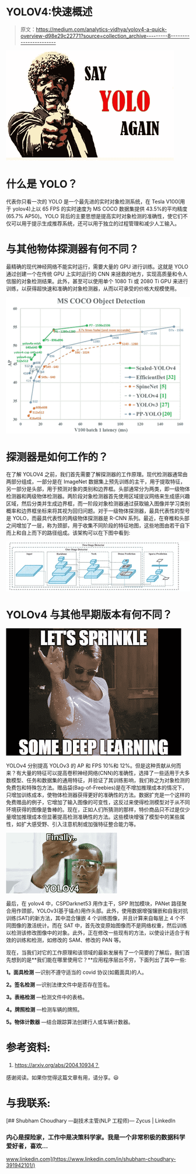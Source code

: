 # YOLOV4:快速概述

> 原文：<https://medium.com/analytics-vidhya/yolov4-a-quick-overview-d98e29c22771?source=collection_archive---------8----------------------->

![](img/b816e7f48715e4facde9cffbec812275.png)

# 什么是 YOLO？

代表你只看一次的 YOLO 是一个最先进的实时对象检测系统，在 Tesla V100(用于 yolov4)上以 65 FPS 的实时速度为 MS COCO 数据集提供 43.5%的平均精度(65.7% AP50)。YOLO 背后的主要思想是提高实时对象检测的准确性，使它们不仅可以用于提示生成推荐系统，还可以用于独立的过程管理和减少人工输入。

# 与其他物体探测器有何不同？

最精确的现代神经网络不能实时运行，需要大量的 GPU 进行训练。这就是 YOLO 通过创建一个在传统 GPU 上实时运行的 CNN 来拯救的地方，实现高质量和令人信服的对象检测结果。此外，甚至可以使用单个 1080 Ti 或 2080 Ti GPU 来进行训练，以获得超快速和准确的对象检测器，从而以可承受的价格大规模使用。

![](img/95761e735decbac55fc1bfc3c18c8f6b.png)

# 探测器是如何工作的？

在了解 YOLOV4 之前，我们首先需要了解探测器的工作原理。现代检测器通常由两部分组成，一部分是在 ImageNet 数据集上预先训练的主干，用于提取特征，另一部分是头部，用于预测对象的类别和边界框。头部通常分为两类，即一级物体检测器和两级物体检测器。两阶段对象检测器首先使用区域提议网络来生成感兴趣区域，然后分类并生成边界框，而一阶段对象检测器通过获取输入图像并学习类别概率和边界框坐标来将其视为回归问题。对于一级物体探测器，最具代表性的型号是 YOLO，而最具代表性的两级物体探测器是 R-CNN 系列。最近，在脊椎和头部之间增加了一层，称为颈部，用于收集不同阶段的特征地图，这些地图由若干自下而上和自上而下的路径组成。该架构可以在下图中看到:

![](img/c42148e71131092b7ca89e1bd4304bc3.png)

# YOLOv4 与其他早期版本有何不同？

![](img/afbfc0945640de0eaea63cf9b938294b.png)

YOLOv4 分别提高 YOLOv3 的 AP 和 FPS 10%和 12%。但是这种贡献从何而来？有大量的特征可以提高卷积神经网络(CNN)的准确性，选择了一些适用于大多数模型、任务和数据集的通用特征，并验证了其训练影响，我们称之为对象检测的免费包和特殊包方法。赠品袋(Bag-of-Freebies)是在不增加推理成本的情况下，只增加训练成本，使物体检测器获得更好的准确性的方法。数据扩充是一个这样的免费赠品的例子，它增加了输入图像的可变性，这反过来使得检测模型对于从不同环境获得的图像是鲁棒的。现在，正如人们所猜测的那样，特价商品只不过是仅少量增加推理成本但显著提高检测准确性的方法。这些模块增强了模型中的某些属性，如扩大感受野、引入注意机制或加强特征整合能力等。

![](img/ed1d6f91d269c097c49b5ac10b9e63cf.png)

最后，在 yolov4 中，CSPDarknet53 用作主干，SPP 附加模块，PANet 路径聚合用作颈部，YOLOv3(基于锚点)用作头部。此外，使用数据增强镶嵌和自我对抗训练(SAT)的新方法，其中混合镶嵌 4 个训练图像，并且计算来自每层上 4 个不同图像的激活统计。而在 SAT 中，首先改变原始图像而不是网络权重，然后训练以检测该修改图像中的对象。此外，正在修改一些现有的方法，以使设计适合于有效的训练和检测，如修改的 SAM、修改的 PAN 等。

现在，当我们对它的工作原理和该领域的最新发展有了一个简要的了解后，我们首先想到的是**我们能在哪里使用它？**应用程序层出不穷，下面列出了其中一些:

**1。面具检测** —识别不遵守适当的 covid 协议(如戴面具)的人。

**2。签名检测** —识别法律文件中是否存在签名。

**3。表格检测** —检测文件中的表格。

**4。牌照检测** —检测车辆的牌照。

**5。物体计数器** —结合跟踪算法创建行人或车辆计数器。

# 参考资料:

1.  https://arxiv.org/abs/2004.10934？

感谢阅读。如果你觉得这篇文章有用，请分享。😃

# 与我联系:

[](https://www.linkedin.com/in/shubham-choudhary-391942101/) [## Shubham Choudhary —副技术主管(NLP 工程师)— Zycus | LinkedIn

### 内心是探险家，工作中是决策科学家。我是一个非常积极的数据科学爱好者，喜欢…

www.linkedin.com](https://www.linkedin.com/in/shubham-choudhary-391942101/)